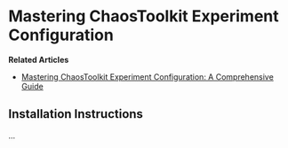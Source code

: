 # Mastering ChaosToolkit Experiment Configuration

**Related Articles**
* [Mastering ChaosToolkit Experiment Configuration: A Comprehensive Guide](https://blog.devlearnops.com/mastering-chaostoolkit-experiment-configuration)

## Installation Instructions
...
